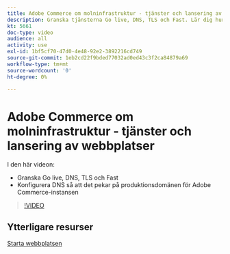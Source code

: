 ```yaml
---
title: Adobe Commerce om molninfrastruktur - tjänster och lansering av webbplatser
description: Granska tjänsterna Go live, DNS, TLS och Fast. Lär dig hur du konfigurerar DNS så att det pekar på produktionsdomänen för Adobe Commerce-instansen.
kt: 5661
doc-type: video
audience: all
activity: use
exl-id: 1bf5cf70-47d0-4e48-92e2-3892216cd749
source-git-commit: 1eb2cd22f9bded77032ad0ed43c3f2ca84879a69
workflow-type: tm+mt
source-wordcount: '0'
ht-degree: 0%

---
```


# Adobe Commerce om molninfrastruktur - tjänster och lansering av webbplatser

I den här videon:

- Granska Go live, DNS, TLS och Fast
- Konfigurera DNS så att det pekar på produktionsdomänen för Adobe Commerce-instansen

>[!VIDEO](https://video.tv.adobe.com/v/35697?quality=12&learn=on)

## Ytterligare resurser

[Starta webbplatsen](https://devdocs.magento.com/cloud/live/live.html)
